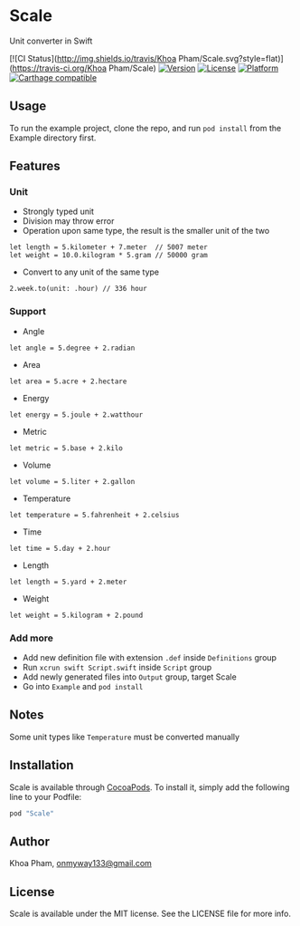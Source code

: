 # Scale
Unit converter in Swift

[![CI Status](http://img.shields.io/travis/Khoa Pham/Scale.svg?style=flat)](https://travis-ci.org/Khoa Pham/Scale)
[![Version](https://img.shields.io/cocoapods/v/Scale.svg?style=flat)](http://cocoapods.org/pods/Scale)
[![License](https://img.shields.io/cocoapods/l/Scale.svg?style=flat)](http://cocoapods.org/pods/Scale)
[![Platform](https://img.shields.io/cocoapods/p/Scale.svg?style=flat)](http://cocoapods.org/pods/Scale)
[![Carthage compatible](https://img.shields.io/badge/Carthage-compatible-4BC51D.svg?style=flat)](https://github.com/Carthage/Carthage)

## Usage

To run the example project, clone the repo, and run `pod install` from the Example directory first.

## Features

### Unit

- Strongly typed unit
- Division may throw error
- Operation upon same type, the result is the smaller unit of the two

```
let length = 5.kilometer + 7.meter  // 5007 meter
let weight = 10.0.kilogram * 5.gram // 50000 gram
```

- Convert to any unit of the same type

```
2.week.to(unit: .hour) // 336 hour
```

### Support

- Angle
```
let angle = 5.degree + 2.radian
```

- Area
```
let area = 5.acre + 2.hectare
```

- Energy
```
let energy = 5.joule + 2.watthour
```

- Metric
```
let metric = 5.base + 2.kilo
```

- Volume
```
let volume = 5.liter + 2.gallon
```

- Temperature
```
let temperature = 5.fahrenheit + 2.celsius
```

- Time
```
let time = 5.day + 2.hour
```

- Length
```
let length = 5.yard + 2.meter
```

- Weight
```
let weight = 5.kilogram + 2.pound
```

### Add more

- Add new definition file with extension `.def` inside `Definitions` group
- Run `xcrun swift Script.swift` inside `Script` group
- Add newly generated files into `Output` group, target Scale
- Go into `Example` and `pod install`

## Notes

Some unit types like `Temperature` must be converted manually

## Installation

Scale is available through [CocoaPods](http://cocoapods.org). To install
it, simply add the following line to your Podfile:

```ruby
pod "Scale"
```

## Author

Khoa Pham, onmyway133@gmail.com

## License

Scale is available under the MIT license. See the LICENSE file for more info.

